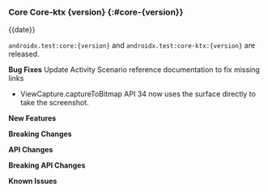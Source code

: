 ### Core Core-ktx {version} {:#core-{version}}

{{date}}

`androidx.test:core:{version}` and `androidx.test:core-ktx:{version}` are released.

**Bug Fixes**
Update Activity Scenario reference documentation to fix missing links

* ViewCapture.captureToBitmap API 34 now uses the surface directly to take the screenshot.

**New Features**

**Breaking Changes**

**API Changes**

**Breaking API Changes**

**Known Issues**
